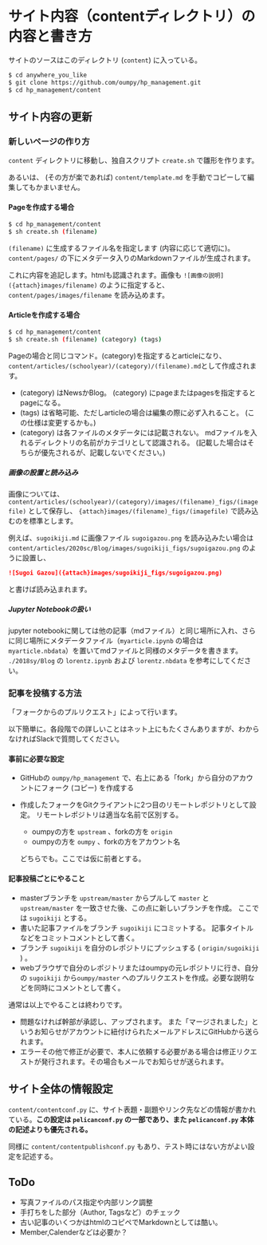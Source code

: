# サイト内容（contentディレクトリ）の内容と書き方

サイトのソースはこのディレクトリ (`content`) に入っている。

```bash
$ cd anywhere_you_like
$ git clone https://github.com/oumpy/hp_management.git
$ cd hp_management/content
```

## サイト内容の更新

### 新しいページの作り方

`content` ディレクトリに移動し、独自スクリプト `create.sh` で雛形を作ります。

あるいは、 (その方が楽であれば) `content/template.md` を手動でコピーして編集してもかまいません。

####  Pageを作成する場合

```bash
$ cd hp_management/content
$ sh create.sh (filename)
```

`(filename)` に生成するファイル名を指定します (内容に応じて適切に)。
`content/pages/` の下にメタデータ入りのMarkdownファイルが生成されます。

これに内容を追記します。htmlも認識されます。画像も `![画像の説明]({attach}images/filename)` のように指定すると、 `content/pages/images/filename` を読み込めます。

#### Articleを作成する場合

``` bash
$ cd hp_management/content
$ sh create.sh (filename) (category) (tags)
```

Pageの場合と同じコマンド。(category)を指定するとarticleになり、`content/articles/(schoolyear)/(category)/(filename).md`として作成されます。

- (category) はNewsかBlog。
  (category) にpageまたはpagesを指定するとpageになる。
- (tags) は省略可能、ただしarticleの場合は編集の際に必ず入れること。
  (この仕様は変更するかも。)
- (category) は各ファイルのメタデータには記載されない。
  mdファイルを入れるディレクトリの名前がカテゴリとして認識される。
  (記載した場合はそちらが優先されるが、記載しないでください。)

##### 画像の設置と読み込み

画像については、`content/articles/(schoolyear)/(category)/images/(filename)_figs/(imagefile)` として保存し、 `{attach}images/(filename)_figs/(imagefile)` で読み込むのを標準とします。

例えば、`sugoikiji.md` に画像ファイル `sugoigazou.png` を読み込みたい場合は `content/articles/2020sc/Blog/images/sugoikiji_figs/sugoigazou.png` のように設置し、

```markdown
![Sugoi Gazou]({attach}images/sugoikiji_figs/sugoigazou.png)
```

と書けば読み込まれます。

##### Jupyter Notebookの扱い

jupyter notebookに関しては他の記事（mdファイル）と同じ場所に入れ、さらに同じ場所にメタデータファイル（`myarticle.ipynb` の場合は`myarticle.nbdata`）を置いてmdファイルと同様のメタデータを書きます。
`./2018sy/Blog` の `lorentz.ipynb` および `lorentz.nbdata` を参考にしてください。

### 記事を投稿する方法

「フォークからのプルリクエスト」によって行います。

以下簡単に。各段階での詳しいことはネット上にもたくさんありますが、わからなければSlackで質問してください。

#### 事前に必要な設定

- GitHubの `oumpy/hp_management` で、右上にある「fork」から自分のアカウントにフォーク (コピー) を作成する

- 作成したフォークをGitクライアントに2つ目のリモートレポジトリとして設定。
  リモートレポジトリは適当な名前で区別する。

  - oumpyの方を `upstream` 、forkの方を `origin`
  - oumpyの方を `oumpy` 、forkの方をアカウント名

  どちらでも。ここでは仮に前者とする。

#### 記事投稿ごとにやること

- masterブランチを `upstream/master` からプルして `master` と `upstream/master` を一致させた後、この点に新しいブランチを作成。
  ここでは `sugoikiji` とする。
- 書いた記事ファイルをブランチ `sugoikiji` にコミットする。
  記事タイトルなどをコミットコメントとして書く。
- ブランチ `sugoikiji` を自分のレポジトリにプッシュする ( `origin/sugoikiji` ) 。
- webブラウザで自分のレポジトリまたはoumpyの元レポジトリに行き、自分の `sugoikiji` から`oumpy/master` へのプルリクエストを作成。必要な説明などを同時にコメントとして書く。

通常は以上でやることは終わりです。

- 問題なければ幹部が承認し、アップされます。
  また「マージされました」というお知らせがアカウントに紐付けられたメールアドレスにGitHubから送られます。
- エラーその他で修正が必要で、本人に依頼する必要がある場合は修正リクエストが発行されます。その場合もメールでお知らせが送られます。

## サイト全体の情報設定

`content/contentconf.py` に、サイト表題・副題やリンク先などの情報が書かれている。**この設定は `pelicanconf.py` の一部であり、また `pelicanconf.py` 本体の記述よりも優先される。**

同様に `content/contentpublishconf.py` もあり、テスト時にはない方がよい設定を記述する。

## ToDo

- 写真ファイルのパス指定や内部リンク調整
- 手打ちをした部分（Author, Tagsなど）のチェック
- 古い記事のいくつかはhtmlのコピペでMarkdownとしては酷い。
- Member,Calenderなどは必要か？
